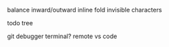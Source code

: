 balance inward/outward
inline fold
invisible characters

todo tree

git
debugger
terminal?
remote vs code
